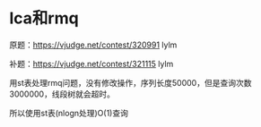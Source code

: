 # lca和rmq

原题：<https://vjudge.net/contest/320991> lylm

补题：<https://vjudge.net/contest/321115> lylm

用st表处理rmq问题，没有修改操作，序列长度50000，但是查询次数3000000，线段树就会超时。

所以使用st表(nlogn处理)O(1)查询
